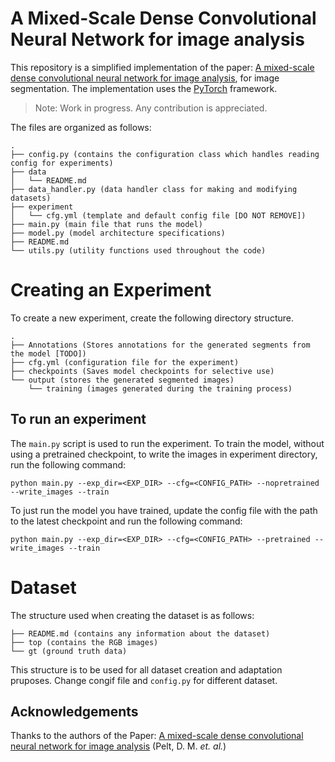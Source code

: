 # A Mixed-Scale Dense Convolutional Neural Network for image analysis

This repository is a simplified implementation of the paper: [A mixed-scale dense convolutional neural network for image analysis](http://www.pnas.org/content/early/2017/12/21/1715832114), for image segmentation. The implementation uses the [PyTorch](https://pytorch.org) framework.

> Note: Work in progress. Any contribution is appreciated.


The files are organized as follows:

```
.
├── config.py (contains the configuration class which handles reading config for experiments)
├── data
│   └── README.md
├── data_handler.py (data handler class for making and modifying datasets)
├── experiment
│   └── cfg.yml (template and default config file [DO NOT REMOVE])
├── main.py (main file that runs the model)
├── model.py (model architecture specifications)
├── README.md
└── utils.py (utility functions used throughout the code)

```

# Creating an Experiment

To create a new experiment, create the following directory structure.

```
.
├── Annotations (Stores annotations for the generated segments from the model [TODO])
├── cfg.yml (configuration file for the experiment)
├── checkpoints (Saves model checkpoints for selective use)
└── output (stores the generated segmented images)
    └── training (images generated during the training process)
```

## To run an experiment

The `main.py` script is used to run the experiment. To train the model, without using a pretrained checkpoint, to write the images in experiment directory, run the following command:

```
python main.py --exp_dir=<EXP_DIR> --cfg=<CONFIG_PATH> --nopretrained --write_images --train
```

To just run the model you have trained, update the config file with the path to the latest checkpoint and run the following command:

```
python main.py --exp_dir=<EXP_DIR> --cfg=<CONFIG_PATH> --pretrained --write_images --train
```

# Dataset

The structure used when creating the dataset is as follows:

```.
├── README.md (contains any information about the dataset)
├── top (contains the RGB images)
└── gt (ground truth data)
```
This structure is to be used for all dataset creation and adaptation pruposes. Change congif file and `config.py` for different dataset.



## Acknowledgements

Thanks to the authors of the Paper: [A mixed-scale dense convolutional neural network for image analysis](http://www.pnas.org/content/early/2017/12/21/1715832114) (Pelt, D. M. *et. al.*)